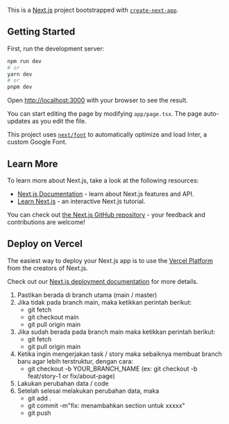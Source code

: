 This is a [Next.js](https://nextjs.org/) project bootstrapped with [`create-next-app`](https://github.com/vercel/next.js/tree/canary/packages/create-next-app).

## Getting Started

First, run the development server:

```bash
npm run dev
# or
yarn dev
# or
pnpm dev
```

Open [http://localhost:3000](http://localhost:3000) with your browser to see the result.

You can start editing the page by modifying `app/page.tsx`. The page auto-updates as you edit the file.

This project uses [`next/font`](https://nextjs.org/docs/basic-features/font-optimization) to automatically optimize and load Inter, a custom Google Font.

## Learn More

To learn more about Next.js, take a look at the following resources:

- [Next.js Documentation](https://nextjs.org/docs) - learn about Next.js features and API.
- [Learn Next.js](https://nextjs.org/learn) - an interactive Next.js tutorial.

You can check out [the Next.js GitHub repository](https://github.com/vercel/next.js/) - your feedback and contributions are welcome!

## Deploy on Vercel

The easiest way to deploy your Next.js app is to use the [Vercel Platform](https://vercel.com/new?utm_medium=default-template&filter=next.js&utm_source=create-next-app&utm_campaign=create-next-app-readme) from the creators of Next.js.

Check out our [Next.js deployment documentation](https://nextjs.org/docs/deployment) for more details.

1. Pastikan berada di branch utama (main / master)
2. Jika tidak pada branch main, maka ketikkan perintah berikut:
    - git fetch
    - git checkout main
    - git pull origin main
3. Jika sudah berada pada branch main maka ketikkan perintah berikut:
    - git fetch
    - git pull origin main
4. Ketika ingin mengerjakan task / story maka sebaiknya membuat branch baru agar lebih terstruktur, dengan cara:
    - git checkout -b YOUR_BRANCH_NAME  (ex: git checkout -b feat/story-1 or fix/about-page)
5. Lakukan perubahan data / code
6. Setelah selesai melakukan perubahan data, maka
    - git add .
    - git commit -m"fix: menambahkan section untuk xxxxx"
    - git push